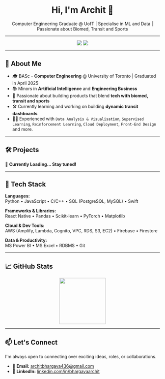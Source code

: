 <!-- Profile Header -->
<h1 align="center">Hi, I'm Archit 👋</h1>
<p align="center">
  Computer Engineering Graduate @ UofT | Specialise in ML and Data | Passionate about Biomed, Transit and Sports
</p>

---

<!-- Quick Stats -->
<p align="center">
  <a href="https://www.linkedin.com/in/bhargavaarchit/"><img src="https://img.shields.io/badge/LinkedIn-blue?style=for-the-badge&logo=linkedin" /></a>
  <a href="mailto:architbhargava436@gmail.com"><img src="https://img.shields.io/badge/Email-white?style=for-the-badge&logo=gmail" /></a>
</p>

---

## 🚀 About Me
- 🎓 BASc - **Computer Engineering** @ University of Toronto | Graduated in April 2025
- 📚 Minors in **Artificial Intelligence** and **Engineering Business**
- 🧠 Passionate about building products that blend **tech with biomed, transit and sports**
- 🛠️ Currently learning and working on building **dynamic transit dashboards**
- 👨‍💻 Experienced with `Data Analysis & Visualisation`, `Supervised Learning`, `Reinforcement Learning`, `Cloud Deployment`, `Front-End Design` and more.

---

## 🛠️ Projects

🚧 **Currently Loading... Stay tuned!**

<!-- 
### 🔬 Wearable Bladder Diary
> Non-invasive wearable + AI to replace traditional voiding logs  
Tech: Python, React Native, PostgreSQL, AWS Lambda, MetaWear API

### 📊 Financial Sentiment Analysis
> Naive Bayes classifier on Wall Street news with MPNet vectorization  
Tech: Python, Scikit-learn, NLP

### 🧠 Mental Health Chatbot
> Empathetic conversational agent for student mental health  
Tech: Flask, OpenAI API, Firebase

👉 [More Projects →](https://github.com/architbhargava?tab=repositories)
-->


---

## 🧰 Tech Stack

**Languages:**  
Python • JavaScript • C/C++ • SQL (PostgreSQL, MySQL) • Swift  

**Frameworks & Libraries:**  
React Native • Pandas • Scikit-learn • PyTorch • Matplotlib  

**Cloud & Dev Tools:**  
AWS (Amplify, Lambda, Cognito, VPC, RDS, S3, EC2) • Firebase • Firestore  

**Data & Productivity:**  
MS Power BI • MS Excel • RDBMS • Git

---


## 📈 GitHub Stats

<p align="center">
  <img src="https://github-readme-stats.vercel.app/api?username=archit436&show_icons=true&theme=dark" height="150" />
</p>

---

## 📫 Let's Connect

I'm always open to connecting over exciting ideas, roles, or collaborations.

- 📧 **Email:** [architbhargava436@gmail.com](mailto:architbhargava436@gmail.com)  
- 💼 **LinkedIn:** [linkedin.com/in/bhargavaarchit](https://www.linkedin.com/in/bhargavaarchit)  
